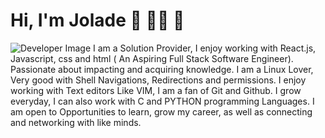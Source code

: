 # Hi, I'm Jolade :wave: :woman_technologist: :revolving_hearts:

<img src="https://crampete-staticfiles.s3.ap-south-1.amazonaws.com/blogs/Blog-104/How-to-become-a-SD_Image2.png" alt="Developer Image">
I am a Solution Provider, I enjoy working  with React.js, Javascript, css and html ( An Aspiring Full Stack Software Engineer). Passionate about impacting and acquiring knowledge. I am a Linux Lover, Very good with Shell Navigations, Redirections and permissions. I enjoy working with Text editors Like VIM, I am a fan of Git and Github.
I grow everyday, I can also work with C and PYTHON programming Languages.
I am open to Opportunities to learn, grow my career, as well as connecting and networking with like minds.


